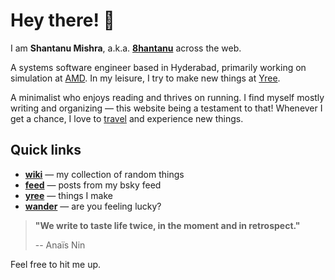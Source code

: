 # Hey there! 👋

I am **Shantanu Mishra**, a.k.a. **[8hantanu](wiki/self/about#8hantanu)** across the web. 

A systems software engineer based in Hyderabad, primarily working on simulation at [AMD](https://www.amd.com).
In my leisure, I try to make new things at [Yree](https://yree.io).

A minimalist who enjoys reading and thrives on running.
I find myself mostly writing and organizing — this website being a testament to that!
Whenever I get a chance, I love to [travel](wiki/self/experiences/travel/) and experience new things.

## Quick links

- **[wiki](wiki)** — my collection of random things
- **[feed](feed)** — posts from my bsky feed
- **[yree](https://yree.io)** — things I make
- **<a href="#" id="wander">wander</a>** — are you feeling lucky?

> **"We write to taste life twice, in the moment and in retrospect."**
>
> -- Anaïs Nin

Feel free to hit me up.
